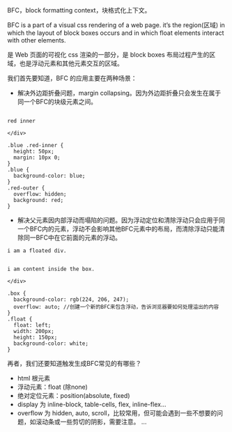 BFC，block formatting context，块格式化上下文。

BFC is a part of a visual css rendering of a web page. it’s the region(区域) in which the layout of block boxes occurs and in which float elements interact with other elements.

是 Web 页面的可视化 css 渲染的一部分，是 block boxes 布局过程产生的区域，也是浮动元素和其他元素交互的区域。

我们首先要知道，BFC 的应用主要在两种场景：

- 解决外边距折叠问题，margin collapsing。因为外边距折叠只会发生在属于同一个BFC的块级元素之间。


```

red inner

</div>

.blue .red-inner {
  height: 50px;
  margin: 10px 0;
}
.blue {
  background-color: blue;
}
.red-outer {
  overflow: hidden;
  background: red;
}

```

- 解决父元素因内部浮动而塌陷的问题。因为浮动定位和清除浮动只会应用于同一个BFC内的元素，浮动不会影响其他BFC元素中的布局，而清除浮动只能清除同一BFC中在它前面的元素的浮动。

  
```
i am a floated div.

  
i am content inside the box.

</div>

.box {
  background-color: rgb(224, 206, 247);
  overflow: auto; //创建一个新的BFC来包含浮动，告诉浏览器要如何处理溢出的内容
}
.float {
  float: left;
  width: 200px;
  height: 150px;
  background-color: white;
}

```

再者，我们还要知道触发生成BFC常见的有哪些？

- html 根元素
- 浮动元素：float (除none)
- 绝对定位元素：position(absolute, fixed)
- display 为 inline-block, table-cells, flex, inline-flex…
- overflow 为 hidden, auto, scroll，比较常用，但可能会遇到一些不想要的问题，如滚动条或一些剪切的阴影，需要注意。
…
